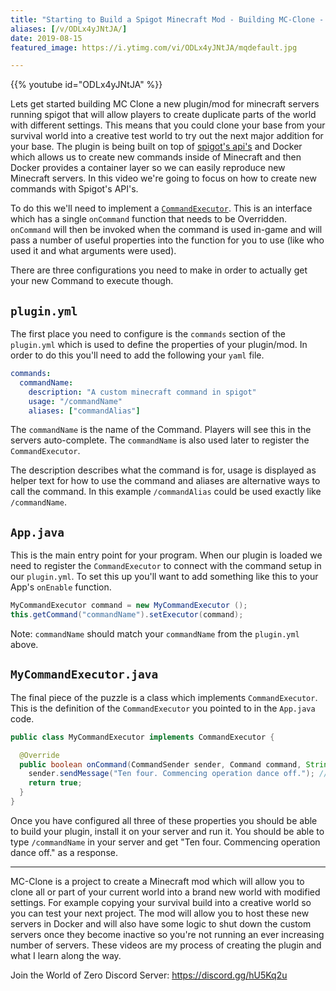 ```yaml
---
title: "Starting to Build a Spigot Minecraft Mod - Building MC-Clone - Part 1"
aliases: [/v/ODLx4yJNtJA/]
date: 2019-08-15
featured_image: https://i.ytimg.com/vi/ODLx4yJNtJA/mqdefault.jpg

---
```


{{% youtube id="ODLx4yJNtJA" %}}

Lets get started building MC Clone a new plugin/mod for minecraft servers running spigot that will allow players to create duplicate parts of the world with different settings. This means that you could clone your base from your survival world into a creative test world to try out the next major addition for your base. The plugin is being built on top of [spigot's api's](https://www.spigotmc.org/) and Docker which allows us to create new commands inside of Minecraft and then Docker provides a container layer so we can easily reproduce new Minecraft servers. In this video we're going to focus on how to create new commands with Spigot's API's.

To do this we'll need to implement a [`CommandExecutor`](https://hub.spigotmc.org/javadocs/spigot/org/bukkit/command/CommandExecutor.html). This is an interface which has a single `onCommand` function that needs to be Overridden. `onCommand` will then be invoked when the command is used in-game and will pass a number of useful properties into the function for you to use (like who used it and what arguments were used).

There are three configurations you need to make in order to actually get your new Command to execute though.

## `plugin.yml`

The first place you need to configure is the `commands` section of the `plugin.yml` which is used to define the properties of your plugin/mod. In order to do this you'll need to add the following your `yaml` file.

```yaml
commands:
  commandName:
    description: "A custom minecraft command in spigot"
    usage: "/commandName"
    aliases: ["commandAlias"]
```

The `commandName` is the name of the Command. Players will see this in the servers auto-complete. The `commandName` is also used later to register the `CommandExecutor`.

The description describes what the command is for, usage is displayed as helper text for how to use the command and aliases are alternative ways to call the command. In this example `/commandAlias` could be used exactly like `/commandName`.

## `App.java`

This is the main entry point for your program. When our plugin is loaded we need to register the `CommandExecutor` to connect with the command setup in our `plugin.yml`. To set this up you'll want to add something like this to your App's `onEnable` function.

```java
MyCommandExecutor command = new MyCommandExecutor ();
this.getCommand("commandName").setExecutor(command);
```

Note: `commandName` should match your `commandName` from the `plugin.yml` above.

##  `MyCommandExecutor.java`

The final piece of the puzzle is a class which implements `CommandExecutor`. This is the definition of the `CommandExecutor` you pointed to in the `App.java` code. 

```java
public class MyCommandExecutor implements CommandExecutor {

  @Override
  public boolean onCommand(CommandSender sender, Command command, String label, String[] args) {
    sender.sendMessage("Ten four. Commencing operation dance off."); // 💃🕺
    return true;
  }
}
```

Once you have configured all three of these properties you should be able to build your plugin, install it on your server and run it. You should be able to type `/commandName` in your server and get "Ten four. Commencing operation dance off." as a response.

***

MC-Clone is a project to create a Minecraft mod which will allow you to clone all or part of your current world into a brand new world with modified settings. For example copying your survival build into a creative world so you can test your next project. The mod will allow you to host these new servers in Docker and will also have some logic to shut down the custom servers once they become inactive so you're not running an ever increasing number of servers. These videos are my process of creating the plugin and what I learn along the way.

Join the World of Zero Discord Server: https://discord.gg/hU5Kq2u